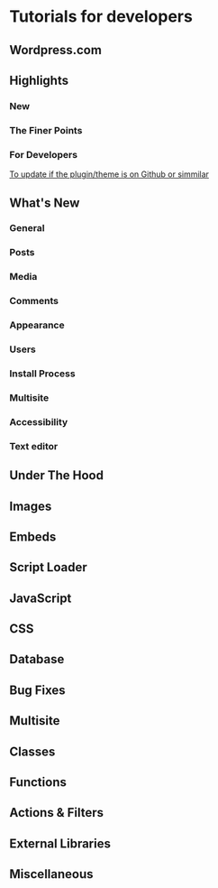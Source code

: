 # Tutorials for developers
## Wordpress.com
## Highlights
  
### New

### The Finer Points

### For Developers
[To update if the plugin/theme is on Github or simmilar](https://github.com/afragen/github-updater)
  
## What's New

### General

### Posts

### Media

### Comments

### Appearance

### Users

### Install Process

### Multisite

### Accessibility

### Text editor
  
## Under The Hood

## Images

## Embeds

## Script Loader

## JavaScript

## CSS

## Database

## Bug Fixes

## Multisite

## Classes

## Functions

## Actions & Filters
 
## External Libraries

## Miscellaneous

  
